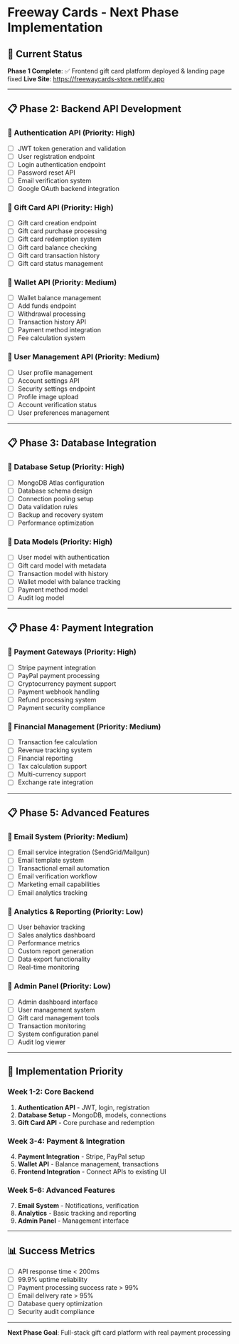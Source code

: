 # Freeway Cards - Next Phase Implementation

## 🎯 Current Status
**Phase 1 Complete**: ✅ Frontend gift card platform deployed & landing page fixed
**Live Site**: https://freewaycards-store.netlify.app

---

## 📋 Phase 2: Backend API Development

### 🔄 Authentication API (Priority: High)
- [ ] JWT token generation and validation
- [ ] User registration endpoint
- [ ] Login authentication endpoint
- [ ] Password reset API
- [ ] Email verification system
- [ ] Google OAuth backend integration

### 🔄 Gift Card API (Priority: High)
- [ ] Gift card creation endpoint
- [ ] Gift card purchase processing
- [ ] Gift card redemption system
- [ ] Gift card balance checking
- [ ] Gift card transaction history
- [ ] Gift card status management

### 🔄 Wallet API (Priority: Medium)
- [ ] Wallet balance management
- [ ] Add funds endpoint
- [ ] Withdrawal processing
- [ ] Transaction history API
- [ ] Payment method integration
- [ ] Fee calculation system

### 🔄 User Management API (Priority: Medium)
- [ ] User profile management
- [ ] Account settings API
- [ ] Security settings endpoint
- [ ] Profile image upload
- [ ] Account verification status
- [ ] User preferences management

---

## 📋 Phase 3: Database Integration

### 🔄 Database Setup (Priority: High)
- [ ] MongoDB Atlas configuration
- [ ] Database schema design
- [ ] Connection pooling setup
- [ ] Data validation rules
- [ ] Backup and recovery system
- [ ] Performance optimization

### 🔄 Data Models (Priority: High)
- [ ] User model with authentication
- [ ] Gift card model with metadata
- [ ] Transaction model with history
- [ ] Wallet model with balance tracking
- [ ] Payment method model
- [ ] Audit log model

---

## 📋 Phase 4: Payment Integration

### 🔄 Payment Gateways (Priority: High)
- [ ] Stripe payment integration
- [ ] PayPal payment processing
- [ ] Cryptocurrency payment support
- [ ] Payment webhook handling
- [ ] Refund processing system
- [ ] Payment security compliance

### 🔄 Financial Management (Priority: Medium)
- [ ] Transaction fee calculation
- [ ] Revenue tracking system
- [ ] Financial reporting
- [ ] Tax calculation support
- [ ] Multi-currency support
- [ ] Exchange rate integration

---

## 📋 Phase 5: Advanced Features

### 🔄 Email System (Priority: Medium)
- [ ] Email service integration (SendGrid/Mailgun)
- [ ] Email template system
- [ ] Transactional email automation
- [ ] Email verification workflow
- [ ] Marketing email capabilities
- [ ] Email analytics tracking

### 🔄 Analytics & Reporting (Priority: Low)
- [ ] User behavior tracking
- [ ] Sales analytics dashboard
- [ ] Performance metrics
- [ ] Custom report generation
- [ ] Data export functionality
- [ ] Real-time monitoring

### 🔄 Admin Panel (Priority: Low)
- [ ] Admin dashboard interface
- [ ] User management system
- [ ] Gift card management tools
- [ ] Transaction monitoring
- [ ] System configuration panel
- [ ] Audit log viewer

---

## 🚀 Implementation Priority

### Week 1-2: Core Backend
1. **Authentication API** - JWT, login, registration
2. **Database Setup** - MongoDB, models, connections
3. **Gift Card API** - Core purchase and redemption

### Week 3-4: Payment & Integration
4. **Payment Integration** - Stripe, PayPal setup
5. **Wallet API** - Balance management, transactions
6. **Frontend Integration** - Connect APIs to existing UI

### Week 5-6: Advanced Features
7. **Email System** - Notifications, verification
8. **Analytics** - Basic tracking and reporting
9. **Admin Panel** - Management interface

---

## 📊 Success Metrics

- [ ] API response time < 200ms
- [ ] 99.9% uptime reliability
- [ ] Payment processing success rate > 99%
- [ ] Email delivery rate > 95%
- [ ] Database query optimization
- [ ] Security audit compliance

---

**Next Phase Goal**: Full-stack gift card platform with real payment processing